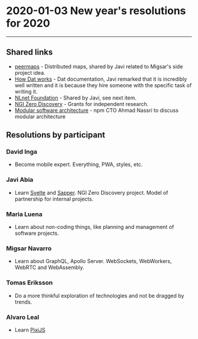 # 2020-01-03 New year's resolutions for 2020

*****

## Shared links
* [peermaps](https://peermaps.org/) - Distributed maps, shared by Javi related to Migsar's side project idea.
* [How Dat works](https://datprotocol.github.io/how-dat-works/) - Dat documentation, Javi remarked that it is incredibly well written and it is because they hire someone with the specific task of writing it.
* [NLnet Foundation](https://nlnet.nl/) - Shared by Javi, see next item.
* [NGI Zero Discovery](https://nlnet.nl/discovery/) - Grants for independent research.
* [Modular software architecture](https://changelog.com/jsparty/107) - npm CTO Ahmad Nassri to discuss modular architecture

## Resolutions by participant

### David Inga
* Become mobile expert. Everything, PWA, styles, etc.

### Javi Abia
* Learn [Svelte](https://svelte.dev/) and [Sapper](https://sapper.svelte.dev/). NGI Zero Discovery project. Model of partnership for internal projects.

### Maria Luena
* Learn about non-coding things, like planning and management of software projects.

### Migsar Navarro
* Learn about GraphQL, Apollo Server. WebSockets, WebWorkers, WebRTC and WebAssembly.

### Tomas Eriksson
* Do a more thinkful exploration of technologies and not be dragged by trends.

### Alvaro Leal
* Learn [PixiJS](https://www.pixijs.com/)
